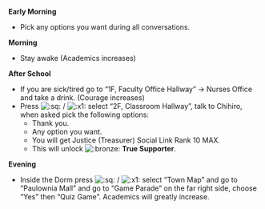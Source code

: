 **Early Morning**

- Pick any options you want during all conversations.

**Morning**

- Stay awake (Academics increases)

**After School**

- If you are sick/tired go to “1F, Faculty Office Hallway” -> Nurses Office and take a drink. (Courage increases)
- Press ![:sq:](https://www.powerpyx.com/wp-includes/images/smilies/square.png) / ![:x1:](https://www.powerpyx.com/wp-includes/images/smilies/x1.png) select “2F, Classroom Hallway”, talk to Chihiro, when asked pick the following options:
  - Thank you.
  - Any option you want.
  - You will get Justice (Treasurer) Social Link Rank 10 MAX.
  - This will unlock ![:bronze:](https://www.powerpyx.com/wp-includes/images/smilies/bronze.png) **True Supporter**.

**Evening**

- Inside the Dorm press ![:sq:](https://www.powerpyx.com/wp-includes/images/smilies/square.png) / ![:x1:](https://www.powerpyx.com/wp-includes/images/smilies/x1.png) select “Town Map” and go to “Paulownia Mall” and go to “Game Parade” on the far right side, choose “Yes” then “Quiz Game”. Academics will greatly increase.
